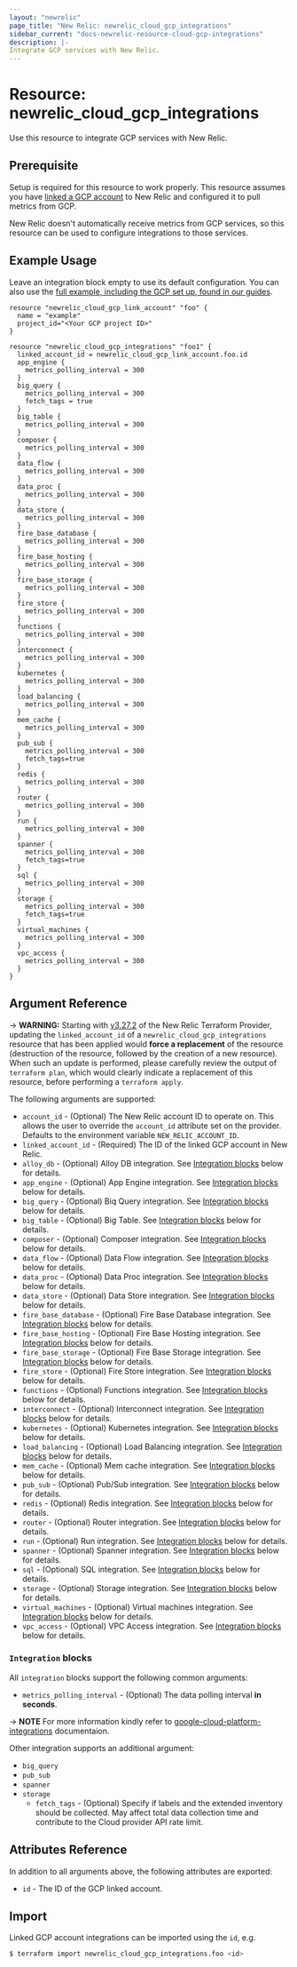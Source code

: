 ```yaml
---
layout: "newrelic"
page_title: "New Relic: newrelic_cloud_gcp_integrations"
sidebar_current: "docs-newrelic-resource-cloud-gcp-integrations"
description: |-
Integrate GCP services with New Relic.
---
```


# Resource: newrelic\_cloud\_gcp\_integrations

Use this resource to integrate GCP services with New Relic.

## Prerequisite

Setup is required for this resource to work properly. This resource assumes you have [linked a GCP account](cloud_gcp_link_account.html) to New Relic and configured it to pull metrics from GCP.

New Relic doesn't automatically receive metrics from GCP services, so this resource can be used to configure integrations to those services.

## Example Usage

Leave an integration block empty to use its default configuration. You can also use the [full example, including the GCP set up, found in our guides](https://registry.terraform.io/providers/newrelic/newrelic/latest/docs/guides/cloud_integrations_guide#gcp).

```hcl
resource "newrelic_cloud_gcp_link_account" "foo" {
  name = "example"
  project_id="<Your GCP project ID>"
}

resource "newrelic_cloud_gcp_integrations" "foo1" {
  linked_account_id = newrelic_cloud_gcp_link_account.foo.id
  app_engine {
    metrics_polling_interval = 300
  }
  big_query {
    metrics_polling_interval = 300
    fetch_tags = true
  }
  big_table {
    metrics_polling_interval = 300
  }
  composer {
    metrics_polling_interval = 300
  }
  data_flow {
    metrics_polling_interval = 300
  }
  data_proc {
    metrics_polling_interval = 300
  }
  data_store {
    metrics_polling_interval = 300
  }
  fire_base_database {
    metrics_polling_interval = 300
  }
  fire_base_hosting {
    metrics_polling_interval = 300
  }
  fire_base_storage {
    metrics_polling_interval = 300
  }
  fire_store {
    metrics_polling_interval = 300
  }
  functions {
    metrics_polling_interval = 300
  }
  interconnect {
    metrics_polling_interval = 300
  }
  kubernetes {
    metrics_polling_interval = 300
  }
  load_balancing {
    metrics_polling_interval = 300
  }
  mem_cache {
    metrics_polling_interval = 300
  }
  pub_sub {
    metrics_polling_interval = 300
    fetch_tags=true
  }
  redis {
    metrics_polling_interval = 300
  }
  router {
    metrics_polling_interval = 300
  }
  run {
    metrics_polling_interval = 300
  }
  spanner {
    metrics_polling_interval = 300
    fetch_tags=true
  }
  sql {
    metrics_polling_interval = 300
  }
  storage {
    metrics_polling_interval = 300
    fetch_tags=true
  }
  virtual_machines {
    metrics_polling_interval = 300
  }
  vpc_access {
    metrics_polling_interval = 300
  }
}
```
## Argument Reference

-> **WARNING:** Starting with [v3.27.2](https://registry.terraform.io/providers/newrelic/newrelic/3.27.2) of the New Relic Terraform Provider, updating the `linked_account_id` of a `newrelic_cloud_gcp_integrations` resource that has been applied would **force a replacement** of the resource (destruction of the resource, followed by the creation of a new resource). When such an update is performed, please carefully review the output of `terraform plan`, which would clearly indicate a replacement of this resource, before performing a `terraform apply`.

The following arguments are supported:

* `account_id` - (Optional) The New Relic account ID to operate on.  This allows the user to override the `account_id` attribute set on the provider. Defaults to the environment variable `NEW_RELIC_ACCOUNT_ID`.
* `linked_account_id` - (Required) The ID of the linked GCP account in New Relic.
* `alloy_db` - (Optional) Alloy DB integration. See [Integration blocks](#integration-blocks) below for details.
* `app_engine` - (Optional) App Engine integration. See [Integration blocks](#integration-blocks) below for details.
* `big_query` - (Optional) Biq Query integration. See [Integration blocks](#integration-blocks) below for details.
* `big_table` - (Optional) Big Table. See [Integration blocks](#integration-blocks) below for details.
* `composer` - (Optional) Composer integration. See [Integration blocks](#integration-blocks) below for details.
* `data_flow` - (Optional) Data Flow integration. See [Integration blocks](#integration-blocks) below for details.
* `data_proc` - (Optional) Data Proc integration. See [Integration blocks](#integration-blocks) below for details.
* `data_store` - (Optional) Data Store integration. See [Integration blocks](#integration-blocks) below for details.
* `fire_base_database` - (Optional) Fire Base Database integration. See [Integration blocks](#integration-blocks) below for details.
* `fire_base_hosting` - (Optional) Fire Base Hosting integration. See [Integration blocks](#integration-blocks) below for details.
* `fire_base_storage` - (Optional) Fire Base Storage integration. See [Integration blocks](#integration-blocks) below for details.
* `fire_store` - (Optional) Fire Store integration. See [Integration blocks](#integration-blocks) below for details.
* `functions` - (Optional) Functions integration. See [Integration blocks](#integration-blocks) below for details.
* `interconnect` - (Optional) Interconnect integration. See [Integration blocks](#integration-blocks) below for details.
* `kubernetes` - (Optional) Kubernetes integration. See [Integration blocks](#integration-blocks) below for details.
* `load_balancing` - (Optional) Load Balancing integration. See [Integration blocks](#integration-blocks) below for details.
* `mem_cache` - (Optional) Mem cache integration. See [Integration blocks](#integration-blocks) below for details.
* `pub_sub` - (Optional) Pub/Sub integration. See [Integration blocks](#integration-blocks) below for details.
* `redis` - (Optional) Redis integration. See [Integration blocks](#integration-blocks) below for details.
* `router` - (Optional) Router integration. See [Integration blocks](#integration-blocks) below for details.
* `run` - (Optional) Run integration. See [Integration blocks](#integration-blocks) below for details.
* `spanner` - (Optional) Spanner integration. See [Integration blocks](#integration-blocks) below for details.
* `sql` - (Optional) SQL integration. See [Integration blocks](#integration-blocks) below for details.
* `storage` - (Optional) Storage integration. See [Integration blocks](#integration-blocks) below for details.
* `virtual_machines` - (Optional) Virtual machines integration. See [Integration blocks](#integration-blocks) below for details.
* `vpc_access` - (Optional) VPC Access integration. See [Integration blocks](#integration-blocks) below for details.

### `Integration` blocks

All `integration` blocks support the following common arguments:

* `metrics_polling_interval` - (Optional) The data polling interval **in seconds**.

-> **NOTE** For more information kindly refer to [google-cloud-platform-integrations](https://docs.newrelic.com/docs/infrastructure/google-cloud-platform-integrations/get-started/introduction-google-cloud-platform-integrations/) documentaion.

Other integration supports an additional argument:

* `big_query`
* `pub_sub`
* `spanner`
* `storage`
    * `fetch_tags` - (Optional) Specify if labels and the extended inventory should be collected. May affect total data collection time and contribute to the Cloud provider API rate limit.

## Attributes Reference

In addition to all arguments above, the following attributes are exported:

* `id` - The ID of the GCP linked account.

## Import

Linked GCP account integrations can be imported using the `id`, e.g.

```bash
$ terraform import newrelic_cloud_gcp_integrations.foo <id>
```
